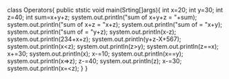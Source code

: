 class Operators{
public ststic void main(Srting[]args){
int x=20;
int y=30;
int z=40;
int sum=x+y+z;
system.out.println("sum of x+y+z = "+sum);
system.out.println("sum of x+z = "x+z);
system.out.println("sum of = "x+y);
system.out.println("sum of = "y+z);
system.out.println(x-z);
system.out.println(234+x+z);
system.out.println(y+z-X+567);
system.out.println(x<z);
system.out.println(z>y);
system.out.println(z==x);
x+=30;
system.out.println(x);
x-=10;
system.out.println(x==y);
system.out.println(x=>z);
z-=40;
system.out.println(z);
x-=30;
system.out.println(x=<z);
}
}
